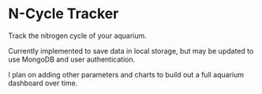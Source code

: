 # N-Cycle Tracker

Track the nitrogen cycle of your aquarium.

Currently implemented to save data in local storage, but may be updated to use MongoDB and user authentication.

I plan on adding other parameters and charts to build out a full aquarium dashboard over time.

